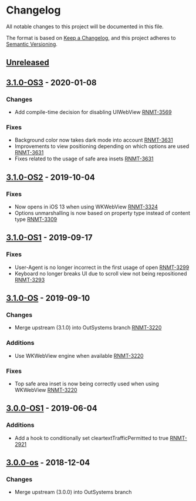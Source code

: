 # Changelog
All notable changes to this project will be documented in this file.

The format is based on [Keep a Changelog](https://keepachangelog.com/en/1.0.0/),
and this project adheres to [Semantic Versioning](https://semver.org/spec/v2.0.0.html).

## [Unreleased]

## [3.1.0-OS3] - 2020-01-08
### Changes
- Add compile-time decision for disabling UIWebView [RNMT-3569](https://outsystemsrd.atlassian.net/browse/RNMT-3569)

### Fixes
- Background color now takes dark mode into account [RNMT-3631](https://outsystemsrd.atlassian.net/browse/RNMT-3631)
- Improvements to view positioning depending on which options are used [RNMT-3631](https://outsystemsrd.atlassian.net/browse/RNMT-3631)
- Fixes related to the usage of safe area insets [RNMT-3631](https://outsystemsrd.atlassian.net/browse/RNMT-3631)

## [3.1.0-OS2] - 2019-10-04
### Fixes
- Now opens in iOS 13 when using WKWebView [RNMT-3324](https://outsystemsrd.atlassian.net/browse/RNMT-3324)
- Options unmarshalling is now based on property type instead of content type [RNMT-3309](https://outsystemsrd.atlassian.net/browse/RNMT-3309)

## [3.1.0-OS1] - 2019-09-17
### Fixes
- User-Agent is no longer incorrect in the first usage of open [RNMT-3299](https://outsystemsrd.atlassian.net/browse/RNMT-3299)
- Keyboard no longer breaks UI due to scroll view not being repositioned [RNMT-3293](https://outsystemsrd.atlassian.net/browse/RNMT-3293)

## [3.1.0-OS] - 2019-09-10
### Changes
- Merge upstream (3.1.0) into OutSystems branch [RNMT-3220](https://outsystemsrd.atlassian.net/browse/RNMT-3220)

### Additions
- Use WKWebView engine when available [RNMT-3220](https://outsystemsrd.atlassian.net/browse/RNMT-3220)

### Fixes
- Top safe area inset is now being correctly used when using WKWebView [RNMT-3220](https://outsystemsrd.atlassian.net/browse/RNMT-3220)

## [3.0.0-OS1] - 2019-06-04
### Additions
- Add a hook to conditionally set cleartextTrafficPermitted to true [RNMT-2921](https://outsystemsrd.atlassian.net/browse/RNMT-2921)

## [3.0.0-os] - 2018-12-04
### Changes
- Merge upstream (3.0.0) into OutSystems branch

[Unreleased]: https://github.com/OutSystems/cordova-plugin-inappbrowser/compare/3.1.0-OS3...HEAD
[3.1.0-OS3]: https://github.com/OutSystems/cordova-plugin-inappbrowser/compare/3.1.0-OS2...3.1.0-OS3
[3.1.0-OS2]: https://github.com/OutSystems/cordova-plugin-inappbrowser/compare/3.1.0-OS1...3.1.0-OS2
[3.1.0-OS1]: https://github.com/OutSystems/cordova-plugin-inappbrowser/compare/3.1.0-OS...3.1.0-OS1
[3.1.0-OS]: https://github.com/OutSystems/cordova-plugin-inappbrowser/compare/3.0.0-OS1...3.1.0-OS
[3.0.0-OS1]: https://github.com/OutSystems/cordova-plugin-inappbrowser/compare/3.0.0-os...3.0.0-OS1
[3.0.0-os]: https://github.com/OutSystems/cordova-plugin-inappbrowser/compare/1.7.0-os...3.0.0-os
